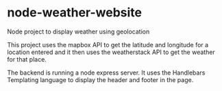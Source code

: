 # node-weather-website
Node project to display weather using geolocation

This project uses the mapbox API to get the latitude and longitude for a location entered and 
it then uses the weatherstack API to get the weather for that place.

The backend is running a node express server. It uses the Handlebars Templating language to display the header and footer in the page.
